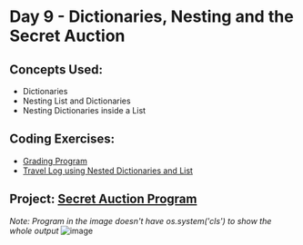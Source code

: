 # Day 9 - Dictionaries, Nesting and the Secret Auction
## Concepts Used:
- Dictionaries
- Nesting List and Dictionaries
- Nesting Dictionaries inside a List

## Coding Exercises: 
- [Grading Program](https://github.com/xialuna/100-Days-of-Python/blob/main/Beginner%20(Day%201-14)/Day%209%20-%20Secret%20Auction%20Program/Coding%20Exercises/gradingProgram.py)
- [Travel Log using Nested Dictionaries and List](https://github.com/xialuna/100-Days-of-Python/blob/main/Beginner%20(Day%201-14)/Day%209%20-%20Secret%20Auction%20Program/Coding%20Exercises/dictionary.py)

## Project: [Secret Auction Program](https://github.com/xialuna/100-Days-of-Python/blob/main/Beginner%20(Day%201-14)/Day%209%20-%20Secret%20Auction%20Program/Main%20Project/secretAuction.py)
_Note: Program in the image doesn't have os.system('cls') to show the whole output_
![image](https://github.com/xialuna/100-Days-of-Python/assets/115876263/30677b93-6db9-4d8d-9032-a031eaef90a0)

